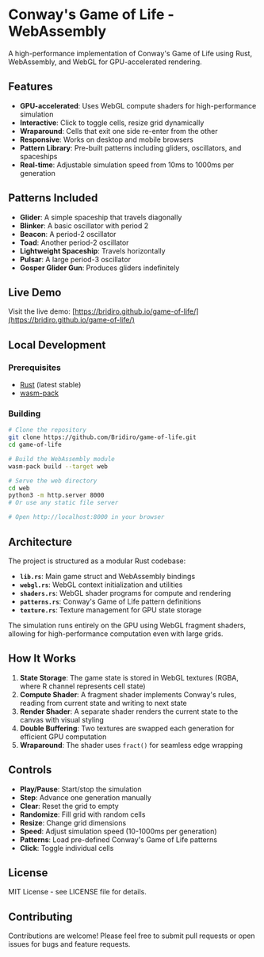 # Conway's Game of Life - WebAssembly

A high-performance implementation of Conway's Game of Life using Rust, WebAssembly, and WebGL for GPU-accelerated rendering.

## Features

- **GPU-accelerated**: Uses WebGL compute shaders for high-performance simulation
- **Interactive**: Click to toggle cells, resize grid dynamically
- **Wraparound**: Cells that exit one side re-enter from the other
- **Responsive**: Works on desktop and mobile browsers
- **Pattern Library**: Pre-built patterns including gliders, oscillators, and spaceships
- **Real-time**: Adjustable simulation speed from 10ms to 1000ms per generation

## Patterns Included

- **Glider**: A simple spaceship that travels diagonally
- **Blinker**: A basic oscillator with period 2
- **Beacon**: A period-2 oscillator
- **Toad**: Another period-2 oscillator
- **Lightweight Spaceship**: Travels horizontally
- **Pulsar**: A large period-3 oscillator
- **Gosper Glider Gun**: Produces gliders indefinitely

## Live Demo

Visit the live demo: [https://bridiro.github.io/game-of-life/](https://bridiro.github.io/game-of-life/)

## Local Development

### Prerequisites

- [Rust](https://rustup.rs/) (latest stable)
- [wasm-pack](https://rustwasm.github.io/wasm-pack/installer/)

### Building

```bash
# Clone the repository
git clone https://github.com/Bridiro/game-of-life.git
cd game-of-life

# Build the WebAssembly module
wasm-pack build --target web

# Serve the web directory
cd web
python3 -m http.server 8000
# Or use any static file server

# Open http://localhost:8000 in your browser
```

## Architecture

The project is structured as a modular Rust codebase:

- **`lib.rs`**: Main game struct and WebAssembly bindings
- **`webgl.rs`**: WebGL context initialization and utilities
- **`shaders.rs`**: WebGL shader programs for compute and rendering
- **`patterns.rs`**: Conway's Game of Life pattern definitions
- **`texture.rs`**: Texture management for GPU state storage

The simulation runs entirely on the GPU using WebGL fragment shaders, allowing for high-performance computation even with large grids.

## How It Works

1. **State Storage**: The game state is stored in WebGL textures (RGBA, where R channel represents cell state)
2. **Compute Shader**: A fragment shader implements Conway's rules, reading from current state and writing to next state
3. **Render Shader**: A separate shader renders the current state to the canvas with visual styling
4. **Double Buffering**: Two textures are swapped each generation for efficient GPU computation
5. **Wraparound**: The shader uses `fract()` for seamless edge wrapping

## Controls

- **Play/Pause**: Start/stop the simulation
- **Step**: Advance one generation manually
- **Clear**: Reset the grid to empty
- **Randomize**: Fill grid with random cells
- **Resize**: Change grid dimensions
- **Speed**: Adjust simulation speed (10-1000ms per generation)
- **Patterns**: Load pre-defined Conway's Game of Life patterns
- **Click**: Toggle individual cells

## License

MIT License - see LICENSE file for details.

## Contributing

Contributions are welcome! Please feel free to submit pull requests or open issues for bugs and feature requests.
